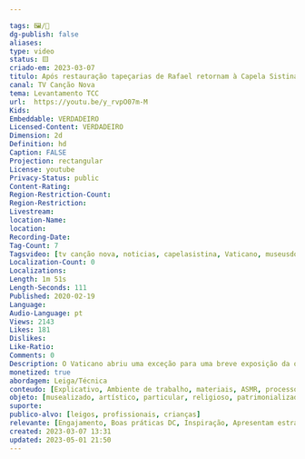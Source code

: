 ```yaml
---

tags: 🖼️/🎥️
dg-publish: false
aliases: 
type: video
status: 🟨️ 
criado-em: 2023-03-07
titulo: Após restauração tapeçarias de Rafael retornam à Capela Sistina
canal: TV Canção Nova
tema: Levantamento TCC 
url:  https://youtu.be/y_rvpO07m-M
Kids: 
Embeddable: VERDADEIRO
Licensed-Content: VERDADEIRO
Dimension: 2d
Definition: hd
Caption: FALSE
Projection: rectangular
License: youtube
Privacy-Status: public
Content-Rating: 
Region-Restriction-Count: 
Region-Restriction: 
Livestream: 
location-Name: 
location: 
Recording-Date: 
Tag-Count: 7
Tagsvideo: [tv canção nova, noticias, capelasistina, Vaticano, museusdoVaticano, tapeçarias, Renascimento]
Localization-Count: 0
Localizations: 
Length: 1m 51s
Length-Seconds: 111
Published: 2020-02-19
Language: 
Audio-Language: pt
Views: 2143
Likes: 181
Dislikes: 
Like-Ratio: 
Comments: 0
Description: O Vaticano abriu uma exceção para uma breve exposição da obra do renascentista Rafael na Capela Sistina, que até então conta com obras de Michelângelo. Pela primeira vez em séculos, todas as 12 tapeçarias projetadas pelo artista foram penduradas nas paredes inferiores da capela, como parte das comemorações que marcam os 500 anos da morte de Rafael. 
monetized: true
abordagem: Leiga/Técnica
conteudo: [Explicativo, Ambiente de trabalho, materiais, ASMR, processos]
objeto: [musealizado, artístico, particular, religioso, patrimonializado, histórico]
suporte:
publico-alvo: [leigos, profissionais, crianças]
relevante: [Engajamento, Boas práticas DC, Inspiração, Apresentam estratégias de DC, Inovações, cibercultura]
created: 2023-03-07 13:31
updated: 2023-05-01 21:50
---
```

